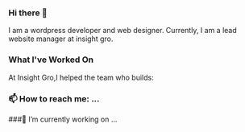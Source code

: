### Hi there 👋
I am a wordpress developer and web designer. Currently, I am a lead website manager at insight gro.

### What I've Worked On
At Insight  Gro,I helped the team who builds:

### 📫 How to reach me: ...

###🔭 I’m currently working on ...



<!--
**Flexus-dev/Flexus-Dev** is a ✨ _special_ ✨ repository because its `README.md` (this file) appears on your GitHub profile.


- 🔭 I’m currently working on ...
- 🌱 I’m currently learning ...
- 👯 I’m looking to collaborate on ...
- 🤔 I’m looking for help with ...
- 💬 Ask me about ...
- 📫 How to reach me: ...
- 😄 Pronouns: ...
- ⚡ Fun fact: ...
-->
